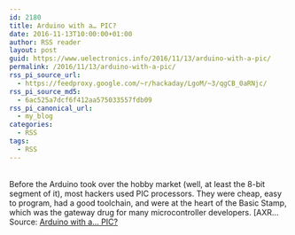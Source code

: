 ```yaml
---
id: 2180
title: Arduino with a… PIC?
date: 2016-11-13T10:00:00+01:00
author: RSS reader
layout: post
guid: https://www.uelectronics.info/2016/11/13/arduino-with-a-pic/
permalink: /2016/11/13/arduino-with-a-pic/
rss_pi_source_url:
  - https://feedproxy.google.com/~r/hackaday/LgoM/~3/qgCB_0aRNjc/
rss_pi_source_md5:
  - 6ac525a7dcf6f412aa575033557fdb09
rss_pi_canonical_url:
  - my_blog
categories:
  - RSS
tags:
  - RSS
---
```

&#013;  
Before the Arduino took over the hobby market (well, at least the 8-bit segment of it), most hackers used PIC processors. They were cheap, easy to program, had a good toolchain, and were at the heart of the Basic Stamp, which was the gateway drug for many microcontroller developers. [AXR…&#013;  
Source: <a href="https://feedproxy.google.com/~r/hackaday/LgoM/~3/qgCB_0aRNjc/" target="_blank">Arduino with a… PIC?</a>